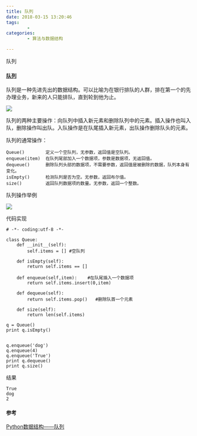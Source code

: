 ```yaml
---
title: 队列
date: 2018-03-15 13:20:46
tags:
		- 
categories:
		- 算法与数据结构

---
```


队列

<!-- more -->

#### [队列](https://interactivepython.org/courselib/static/pythonds/BasicDS/WhatIsaQueue.html)

队列是一种先进先出的数据结构。可以比喻为在银行排队的人群，排在第一个的先办理业务，新来的人只能排队，直到轮到他为止。

![](https://interactivepython.org/courselib/static/pythonds/_images/basicqueue.png)


队列的两种主要操作：向队列中插入新元素和删除队列中的元素。插入操作也叫入队，删除操作叫出队。入队操作是在队尾插入新元素，出队操作删除队头的元素。

队列的通常操作：

	Queue()        定义一个空队列，无参数，返回值是空队列。
	enqueue(item)  在队列尾部加入一个数据项，参数是数据项，无返回值。
	dequeue()      删除队列头部的数据项，不需要参数，返回值是被删除的数据，队列本身有变化。
	isEmpty()      检测队列是否为空。无参数，返回布尔值。
	size()         返回队列数据项的数量。无参数，返回一个整数。


队列操作举例

![](https://image-1258195556.cos.ap-shanghai.myqcloud.com/qiniu/18-3-15/7320020.jpg)

代码实现

	# -*- coding:utf-8 -*-
	
	class Queue:
	    def __init__(self):
	        self.items = [] #空队列
	        
	    def isEmpty(self):
	        return self.items == []
	        
	    def enqueue(self,item):    #在队尾插入一个数据项
	        return self.items.insert(0,item)
	        
	    def dequeue(self):
	        return self.items.pop()   #删除队首一个元素
	        
	    def size(self):
	        return len(self.items)
	        
	q = Queue()
	print q.isEmpty()
	
	
	q.enqueue('dog')
	q.enqueue(4)
	q.enqueue('True')
	print q.dequeue()
	print q.size()        
        
结果

	True
	dog
	2      


#### 参考

[Python数据结构——队列](https://segmentfault.com/a/1190000003941958)

